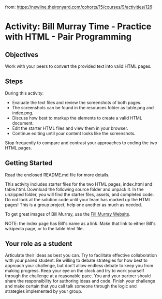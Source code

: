 from: https://newline.theironyard.com/cohorts/15/courses/9/activities/126

# Activity: Bill Murray Time - Practice with HTML - Pair Programming

## Objectives  
Work with your peers to convert the provided text into valid HTML pages.

## Steps  
During this activity:

* Evaluate the text files and review the screenshots of both pages.
* The screenshots can be found in the resources folder as table.png and index.png.
* Discuss how best to markup the elements to create a valid HTML document.
* Edit the starter HTML files and view them in your browser.
* Continue editing until your content looks like the screenshots.

Stop frequently to compare and contrast your approaches to coding the two HTML pages.

## Getting Started  
Read the enclosed README.md file for more details.

This activity includes starter files for the two HTML pages, index.html and table.html. Download the following source folder and unpack it. In the unzipped folder, you will find the starter files, assets, and completed code. Do not look at the solution code until your team has marked up the HTML pages! This is a group project, help one another as much as needed.

To get great images of Bill Murray, use the [Fill Murray Website](http://www.fillmurray.com/).

NOTE: the index page has Bill's name as a link. Make that link to either Bill's wikipedia page, or to the table.html file.

## Your role as a student

Articulate their ideas as best you can. Try to facilitate effective collaboration with your paired student. Be willing to debate strategies for how best to approach your challenge, but don’t allow endless debate to keep you from making progress. Keep your eye on the clock and try to work yourself through the challenge at a reasonable pace. You and your partner should share the responsibility for authoring ideas and code. Finish your challenge and make certain that you call talk someone through the logic and strategies implemented by your group.
